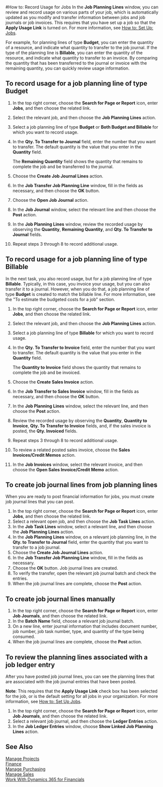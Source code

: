 <properties
                pageTitle="How to: Record Usage for Jobs| Financials"
                description="Describes how to record usage of items or resources on jobs."
                services="project-madeira"
                documentationCenter=""
                authors="SorenGP"
/>
<tags
    ms.service="project-madeira"
    ms.topic="article"
    ms.devlang="na"
    ms.tgt_pltfrm="na"
    ms.workload="na"
    ms.date="10/26/2016"
    ms.author="SorenGP" />

#How to: Record Usage for Jobs
In the **Job Planning Lines** window, you can review and record usage on various parts of your job, which is automatically updated as you modify and transfer information between jobs and job journals or job invoices. This requires that you have set up a job so that the **Apply Usage Link** is turned on. For more information, see [How to: Set Up: Jobs](projects-how-setup-jobs.md).  

For example, for planning lines of type **Budget**, you can enter the quantity of a resource, and indicate what quantity to transfer to the job journal. If the type of the planning line is **Billable**, you can enter the quantity of the resource, and indicate what quantity to transfer to an invoice. By comparing the quantity that has been transferred to the journal or invoice with the remaining quantity, you can quickly review usage information.

## To record usage for a job planning line of type **Budget** 

1. In the top right corner, choose the **Search for Page or Report** icon, enter **Jobs**, and then choose the related link.  
2. Select the relevant job, and then choose the **Job Planning Lines** action.
3. Select a job planning line of type **Budget** or **Both Budget and Billable** for which you want to record usage. 
4. In the **Qty. To Transfer to Journal** field, enter the number that you want to transfer. The default quantity is the value that you enter in the **Quantity** field. 
  
    The **Remaining Quantity** field shows the quantity that remains to complete the job and be transferred to the journal.  
  
5. Choose the **Create Job Journal Lines** action. 
6. In the **Job Transfer Job Planning Line** window, fill in the fields as necessary, and then choose the **OK** button.
7. Choose the **Open Job Journal** action.  
8. In the **Job Journal** window, select the relevant line and then choose the **Post** action. 
9. In the **Job Planning Lines** window, review the recorded usage by observing the **Quantity**, **Remaining Quantity**, and **Qty. To Transfer to Journal** fields.  
10. Repeat steps 3 through 8 to record additional usage.  
  
## To record usage for a job planning line of type **Billable**  
In the next task, you also record usage, but for a job planning line of type **Billable**. Typically, in this case, you invoice your usage, but you can also transfer it to a journal. However, when you do that, a job planning line of type **Budget** is created to match the billable line. For more information, see the "To estimate the budgeted costs for a job" section.
  
1. In the top right corner, choose the **Search for Page or Report** icon, enter **Jobs**, and then choose the related link. 
2. Select the relevant job, and then choose the **Job Planning Lines** action.  
3. Select a job planning line of type **Billable** for which you want to record usage.
4. In the **Qty. To Transfer to Invoice** field, enter the number that you want to transfer. The default quantity is the value that you enter in the **Quantity** field.
  
    The **Quantity to Invoice** field shows the quantity that remains to complete the job and be invoiced.  
  
5. Choose the **Create Sales Invoice** action.
6. In the **Job Transfer to Sales Invoice** window, fill in the fields as necessary, and then choose the **OK** button.
7. In the **Job Planning Lines** window, select the relevant line, and then choose the **Post** action.
8. Review the recorded usage by observing the **Quantity**, **Quantity to Invoice**, **Qty. To Transfer to Invoice** fields, and, if the sales invoice is posted, the **Qty. Invoiced** fields.
9. Repeat steps 3 through 8 to record additional usage.  
10. To review a related posted sales invoice, choose the **Sales Invoices/Credit Memos** action.  
11. In the **Job Invoices** window, select the relevant invoice, and then choose the **Open Sales Invoice/Credit Memo** action.         

## To create job journal lines from job planning lines  
When you are ready to post financial information for jobs, you must create job journal lines that you can post. 
  
1. In the top right corner, choose the **Search for Page or Report** icon, enter **Jobs**, and then choose the related link.  
2. Select a relevant open job, and then choose the **Job Task Lines** action.  
3. In the **Job Task Lines** window, select a relevant line, and then choose the **Job Planning Lines** action.
4. In the **Job Planning Lines** window, on a relevant job planning line, in the **Qty. to Transfer to Journal** field, enter the quantity that you want to transfer to a job journal.  
5. Choose the **Create Job Journal Lines** action.
6. In the **Job Transfer Job Planning Line** window, fill in the fields as necessary.  
7.  Choose the **OK** button. Job journal lines are created. 
8. To verify the transfer, open the relevant job journal batch and check the entries.  
9. When the job journal lines are complete, choose the **Post** action.  

## To create job journal lines manually  
  
1. In the top right corner, choose the **Search for Page or Report** icon, enter **Job Journals**, and then choose the related link.  
2. In the **Batch Name** field, choose a relevant job journal batch.  
3. On a new line, enter journal information that includes document number, job number, job task number, type, and quantity of the type being consumed.  
4. When the job journal lines are complete, choose the **Post** action.  

## To review the planning lines associated with a job ledger entry  
After you have posted job journal lines, you can see the planning lines that are associated with the job journal entries that have been posted. 

**Note**: This requires that the **Apply Usage Link** check box has been selected for the job, or is the default setting for all jobs in your organization. For more information, see [How to: Set Up Jobs](projects-how-setup-jobs.md).  
  
1. In the top right corner, choose the **Search for Page or Report** icon, enter **Job Journals**, and then choose the related link.  
2. Select a relevant job journal, and then choose the **Ledger Entries** action.  
3. In the **Job Ledger Entries** window, choose **Show Linked Job Planning Lines** action.

## See Also
[Manage Projects](projects-manage-projects.md)  
[Finance](finance.md)  
[Manage Purchasing](purchasing-manage-purchasing.md)         
[Manage Sales](sales-manage-sales.md)      
[Work With Dynamics 365 for Financials](ui-work-product.md)  
